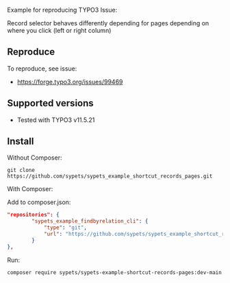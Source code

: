 Example for reproducing TYPO3 Issue:

Record selector behaves differently depending for pages depending on where you click (left or right column)

## Reproduce

To reproduce, see issue:

* https://forge.typo3.org/issues/99469


## Supported versions

* Tested with TYPO3 v11.5.21


## Install

Without Composer:

```shell
git clone https://github.com/sypets/sypets_example_shortcut_records_pages.git
```

With Composer:

Add to composer.json:

```json
"repositories": {
		"sypets_example_findbyrelation_cli": {
			"type": "git",
			"url": "https://github.com/sypets/sypets_example_shortcut_records_pages.git"
		}
},
```

Run:

```shell
composer require sypets/sypets-example-shortcut-records-pages:dev-main
```


